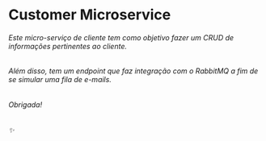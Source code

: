 # Customer Microservice

###### Este micro-serviço de cliente tem como objetivo fazer um CRUD de informações pertinentes ao cliente.
###### Além disso, tem um endpoint que faz integração com o RabbitMQ a fim de se simular uma fila de e-mails.

###### Obrigada!

###### :sparkles:
